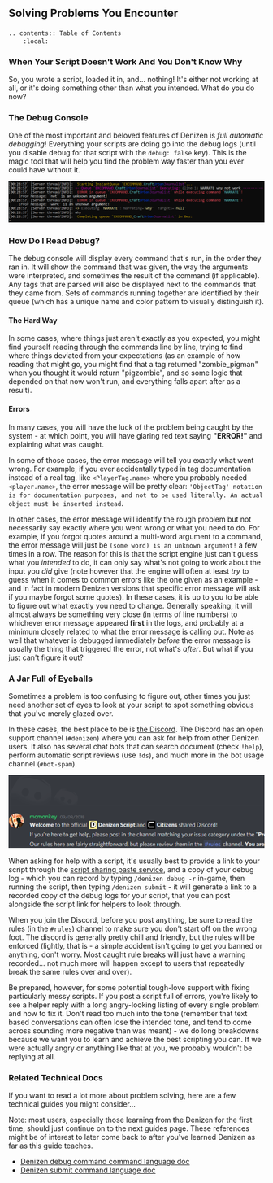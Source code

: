 Solving Problems You Encounter
------------------------------

```eval_rst
.. contents:: Table of Contents
    :local:
```

### When Your Script Doesn't Work And You Don't Know Why

So, you wrote a script, loaded it in, and... nothing! It's either not working at all, or it's doing something other than what you intended. What do you do now?

### The Debug Console

One of the most important and beloved features of Denizen is *full automatic debugging*! Everything your scripts are doing go into the debug logs <span class="parens">(until you disable debug for that script with the `debug: false` key)</span>. This is the magic tool that will help you find the problem way faster than you ever could have without it.

![](images/debugerror.png)

### How Do I Read Debug?

The debug console will display every command that's run, in the order they ran in. It will show the command that was given, the way the arguments were interpreted, and sometimes the result of the command <span class="parens">(if applicable)</span>. Any tags that are parsed will also be displayed next to the commands that they came from. Sets of commands running together are identified by their queue <span class="parens">(which has a unique name and color pattern to visually distinguish it)</span>.

#### The Hard Way

In some cases, where things just aren't exactly as you expected, you might find yourself reading through the commands line by line, trying to find where things deviated from your expectations <span class="parens">(as an example of how reading that might go, you might find that a tag returned "zombie_pigman" when you thought it would return "pigzombie", and so some logic that depended on that now won't run, and everything falls apart after as a result)</span>.

#### Errors

In many cases, you will have the luck of the problem being caught by the system - at which point, you will have glaring red text saying **"ERROR!"** and explaining what was caught.

In some of those cases, the error message will tell you exactly what went wrong. For example, if you ever accidentally typed in tag documentation instead of a real tag, like `<PlayerTag.name>` where you probably needed `<player.name>`, the error message will be pretty clear: `'ObjectTag' notation is for documentation purposes, and not to be used literally. An actual object must be inserted instead`.

In other cases, the error message will identify the rough problem but not necessarily say exactly where you went wrong or what you need to do. For example, if you forgot quotes around a multi-word argument to a command, the error message will just be `(some word) is an unknown argument!` a few times in a row. The reason for this is that the script engine just can't guess what you *intended* to do, it can only say what's not going to work about the input you *did* give <span class="parens">(note however that the engine will often at least *try* to guess when it comes to common errors like the one given as an example - and in fact in modern Denizen versions that specific error message will ask if you maybe forgot some quotes)</span>. In these cases, it is up to you to be able to figure out what exactly you need to change. Generally speaking, it will almost always be something very close <span class="parens">(in terms of line numbers)</span> to whichever error message appeared **first** in the logs, and probably at a minimum closely related to what the error message is calling out. Note as well that whatever is debugged immediately *before* the error message is usually the thing that triggered the error, not what's *after*. But what if you just can't figure it out?

### A Jar Full of Eyeballs

Sometimes a problem is too confusing to figure out, other times you just need another set of eyes to look at your script to spot something obvious that you've merely glazed over.

In these cases, the best place to be is [the Discord](https://discord.gg/Q6pZGSR). The Discord has an open support channel (`#denizen`) where you can ask for help from other Denizen users. It also has several chat bots that can search document (check `!help`), perform automatic script reviews (use `!ds`), and much more in the bot usage channel (`#bot-spam`).

[![](images/thediscord.png)](https://discord.gg/Q6pZGSR)

When asking for help with a script, it's usually best to provide a link to your script through the [script sharing paste service](https://one.denizenscript.com/haste), and a copy of your debug log - which you can record by typing `/denizen debug -r` in-game, then running the script, then typing `/denizen submit` - it will generate a link to a recorded copy of the debug logs for your script, that you can post alongside the script link for helpers to look through.

When you join the Discord, before you post anything, be sure to read the rules (in the `#rules`) channel to make sure you don't start off on the wrong foot. The discord is generally pretty chill and friendly, but the rules will be enforced <span class="parens">(lightly, that is - a simple accident isn't going to get you banned or anything, don't worry. Most caught rule breaks will just have a warning recorded... not much more will happen except to users that repeatedly break the same rules over and over)</span>.

Be prepared, however, for some potential tough-love support with fixing particularly messy scripts. If you post a script full of errors, you're likely to see a helper reply with a long angry-looking listing of every single problem and how to fix it. Don't read too much into the tone <span class="parens">(remember that text based conversations can often lose the intended tone, and tend to come across sounding more negative than was meant)</span> - we do long breakdowns because we want you to learn and achieve the best scripting you can. If we were actually angry or anything like that at you, we probably wouldn't be replying at all.

### Related Technical Docs

If you want to read a lot more about problem solving, here are a few technical guides you might consider...

Note: most users, especially those learning from the Denizen for the first time, should just continue on to the next guides page. These references might be of interest to later come back to after you've learned Denizen as far as this guide teaches.

- [Denizen debug command command language doc](https://one.denizenscript.com/denizen/lngs/denizen%20debug%20command)
- [Denizen submit command language doc](https://one.denizenscript.com/denizen/lngs/denizen%20submit%20command)
